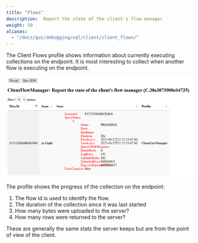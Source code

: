 ```yaml
---
title: "Flows"
description:  Report the state of the client's flow manager
weight: 50
aliases:
  - "/docs/gui/debugging/vql/client/client_flows/"
---
```


The Client Flows profile shows information about currently executing
collections on the endpoint. It is most interesting to collect when
another flow is executing on the endpoint.

![Client Flow Profile](profile.png)

The profile shows the progress of the collection on the endpoint:

1. The flow id is used to identify the flow.
2. The duration of the collection since it was last started
3. How many bytes were uploaded to the server?
4. How many rows were returned to the server?


These are generally the same stats the server keeps but are from the
point of view of the client.
